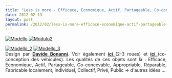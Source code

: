 ```yaml
---
title: "Less is more - Efficace, Economique, Actif, Partageable, Co-concevable, Appropriable, Réparable, Fabricable localement, Individuel, Collectif, Privé, Public"
date: 2012-02-13
layout: post
permalink: /2012/02/less-is-more-efficace-economique-actif-partageable-co-concevable-appropriable-reparable-fabricable-l.html
---
```


<p><a href="/wp-content/uploads/sites/6/old/6a0120a66d2ad4970b01676240e1f4970b-800wi.jpg" rel="lightbox"><img alt="Modello" class="asset  asset-image at-xid-6a0120a66d2ad4970b01676240e1f4970b" src="/wp-content/uploads/sites/6/old/6a0120a66d2ad4970b01676240e1f4970b-500wi.jpg" style="margin-left: auto;margin-right: auto" title="Modello" /></a> <a href="/wp-content/uploads/sites/6/old/6a0120a66d2ad4970b0168e7429239970c-800wi.jpg" rel="lightbox"><img alt="Modulo2" class="asset  asset-image at-xid-6a0120a66d2ad4970b0168e7429239970c" src="/wp-content/uploads/sites/6/old/6a0120a66d2ad4970b0168e7429239970c-500wi.jpg" style="margin-left: auto;margin-right: auto" title="Modulo2" /></a></p> <p style="text-align: justify"><a href="/wp-content/uploads/sites/6/old/6a0120a66d2ad4970b0168e74295a1970c-800wi.jpg" rel="lightbox"><img alt="Modello_2" class="asset  asset-image at-xid-6a0120a66d2ad4970b0168e74295a1970c" src="/wp-content/uploads/sites/6/old/6a0120a66d2ad4970b0168e74295a1970c-500wi.jpg" style="margin-left: auto;margin-right: auto" title="Modello_2" /></a> <a href="/wp-content/uploads/sites/6/old/6a0120a66d2ad4970b01676240eb1b970b-800wi.jpg" rel="lightbox"><img alt="Modello_3" class="asset  asset-image at-xid-6a0120a66d2ad4970b01676240eb1b970b" src="/wp-content/uploads/sites/6/old/6a0120a66d2ad4970b01676240eb1b970b-500wi.jpg" style="margin-left: auto;margin-right: auto" title="Modello_3" /></a><br />Design par <a href="http://www.davidebonannidesign.com/eng/" target="_blank"><strong>Davide Bonanni</strong></a>. Voir également <a href="/2012/02/et-si-les-2-3-roues-etaient-aux-4-roues.html" target="_blank"><strong>ici </strong></a>(2-3 roues) et <a href="/2012/01/co-creer-une-automobile-pour-linstant-cela-ne-sert-a-rien-mais-demain.html" target="_blank"><strong>ici </strong></a>(co-conception des véhicules). Les qualités de ces objets sont là : Efficace, Economique, Actif, Partageable, Co-concevable, Appropriable, Réparable, Fabricable localement, Individuel, Collectif, Privé, Public => d'autres idées ...<br /><br /><br /><br /></p>